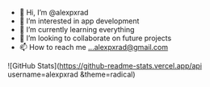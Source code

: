 - 👋 Hi, I’m @alexpxrad
- 👀 I’m interested in app development
- 🌱 I’m currently learning everything
- 💞️ I’m looking to collaborate on future projects
- 📫 How to reach me ...alexpxrad@gmail.com

<!---
--->


![GitHub Stats](https://github-readme-stats.vercel.app/api username=alexpxrad &theme=radical)
